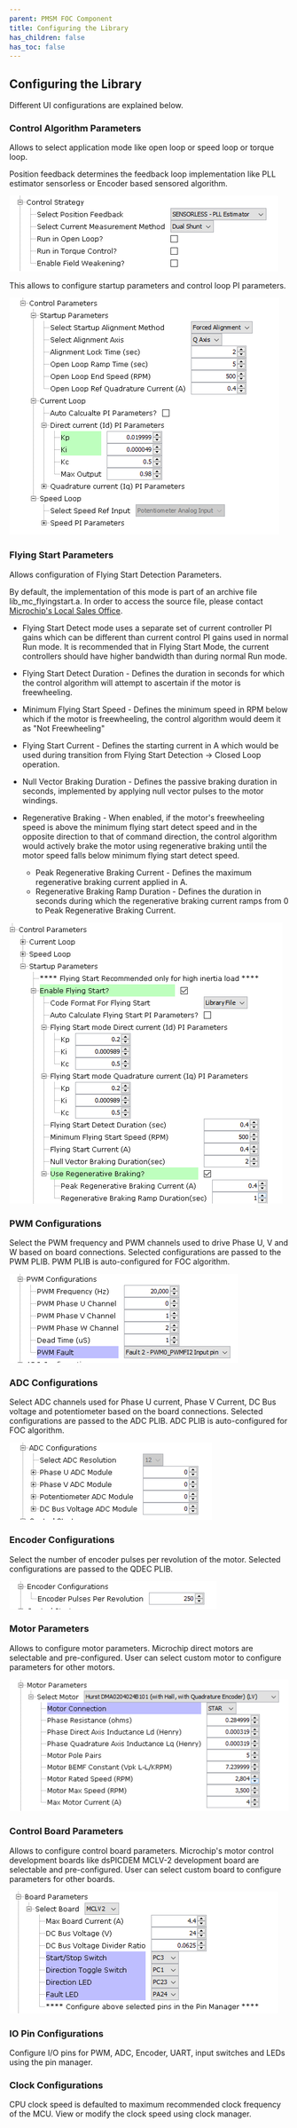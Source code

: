 ```yaml
---
parent: PMSM FOC Component
title: Configuring the Library
has_children: false
has_toc: false
---
```


## Configuring the Library

Different UI configurations are explained below. 

### Control Algorithm Parameters
Allows to select application mode like open loop or speed loop or torque loop. 

Position feedback determines the feedback loop implementation like PLL estimator sensorless or Encoder based sensored algorithm. 

![control algorithm](images/control_strategy.png)

This allows to configure startup parameters and control loop PI parameters. 

![pi parameters](images/control_parameters.png)

### Flying Start Parameters
Allows configuration of Flying Start Detection Parameters. 

By default, the implementation of this mode is part of an archive file lib_mc_flyingstart.a. In order to access the source file, please contact [Microchip's Local Sales Office](https://www.microchip.com/salesdirectory).

- Flying Start Detect mode uses a separate set of current controller PI gains which can be different than current control PI gains used in normal Run mode. It is recommended that in Flying Start Mode, the current controllers should have higher bandwidth than during normal Run mode.

- Flying Start Detect Duration - Defines the duration in seconds for which the control algorithm will attempt to ascertain if the motor is freewheeling. 

- Minimum Flying Start Speed - Defines the minimum speed in RPM below which if the motor is freewheeling, the control algorithm would deem it as "Not Freewheeling"

- Flying Start Current - Defines the starting current in A which would be used during transition from Flying Start Detection -> Closed Loop operation.

- Null Vector Braking Duration - Defines the passive braking duration in seconds, implemented by applying null vector pulses to the motor windings. 

- Regenerative Braking - When enabled, if the motor's freewheeling speed is above the minimum flying start detect speed and in the opposite direction to that of command direction, the control algorithm would actively brake the motor using regenerative braking until the motor speed falls below minimum flying start detect speed. 

    - Peak Regenerative Braking Current - Defines the maximum regenerative braking current applied in A.
    - Regenerative Braking Ramp Duration - Defines the duration in seconds during which the regenerative braking current ramps from 0 to Peak Regenerative Braking Current. 

![flying start parameters](images/flyingstart_parameters.png)

### PWM Configurations
Select the PWM frequency and PWM channels used to drive Phase U, V and W based on board connections. Selected configurations are passed to the PWM PLIB. PWM PLIB is auto-configured for FOC algorithm. 

![pwm](images/pwm_parameters.png)

### ADC Configurations

Select ADC channels used for Phase U current, Phase V Current, DC Bus voltage and potentiometer based on the board connections. Selected configurations are passed to the ADC PLIB. ADC PLIB is auto-configured for FOC algorithm. 

![adc](images/adc_parameters.png)

### Encoder Configurations

Select the number of encoder pulses per revolution of the motor. Selected configurations are passed to the QDEC PLIB. 

![encoder](images/encoder.png)

### Motor Parameters

Allows to configure motor parameters. Microchip direct motors are selectable and pre-configured. User can select custom motor to configure parameters for other motors. 

![motor parameters](images/motor_parameters.png)

### Control Board Parameters

Allows to configure control board parameters. Microchip's motor control development boards like dsPICDEM MCLV-2 development board are selectable and pre-configured. User can select custom board to configure parameters for other boards. 

![control board](images/board_parameters.png)

### IO Pin Configurations

Configure I/O pins for PWM, ADC, Encoder, UART, input switches and LEDs using the pin manager. 

### Clock Configurations

CPU clock speed is defaulted to maximum recommended clock frequency of the MCU. View or modify the clock speed using clock manager.


